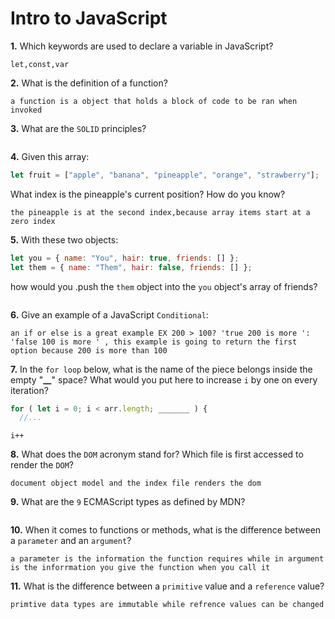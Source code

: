 # Intro to JavaScript

**1.** Which keywords are used to declare a variable in JavaScript?

<!-- enter you answer in the space below -->

```
let,const,var
```

**2.** What is the definition of a function?

<!-- enter you answer in the space below -->

```
a function is a object that holds a block of code to be ran when invoked
```

**3.** What are the `SOLID` principles?

<!-- enter you answer in the space below -->

```

```

**4.** Given this array:

```js
let fruit = ["apple", "banana", "pineapple", "orange", "strawberry"];
```

What index is the pineapple's current position? How do you know?

<!-- enter you answer in the space below -->

```
the pineapple is at the second index,because array items start at a zero index
```

**5.** With these two objects:

```js
let you = { name: "You", hair: true, friends: [] };
let them = { name: "Them", hair: false, friends: [] };
```

how would you .push the `them` object into the `you` object's array of friends?

<!-- enter you answer in the space below -->

```

```

**6.** Give an example of a JavaScript `Conditional`:

<!-- enter you answer in the space below -->

```
an if or else is a great example EX 200 > 100? 'true 200 is more ': 'false 100 is more ' , this example is going to return the first option because 200 is more than 100
```

**7.** In the `for loop` below, what is the name of the piece belongs inside the empty "**\_\_**" space? What would you put here to increase `i` by one on every iteration?

```js
for ( let i = 0; i < arr.length; _______ ) {
  //...
```

<!-- enter you answer in the space below -->

```
i++
```

**8.** What does the `DOM` acronym stand for? Which file is first accessed to render the `DOM`?

<!-- enter you answer in the space below -->

```
document object model and the index file renders the dom
```

**9.** What are the `9` ECMAScript types as defined by MDN?

<!-- enter you answer in the space below -->

```

```

**10.** When it comes to functions or methods, what is the difference between a `parameter` and an `argument`?

<!-- enter you answer in the space below -->

```
a parameter is the information the function requires while in argument is the inforrmation you give the function when you call it
```

**11.** What is the difference between a `primitive` value and a `reference` value?

<!-- enter you answer in the space below -->

```
primtive data types are immutable while refrence values can be changed
```
